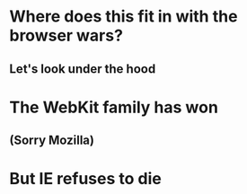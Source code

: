 <!--- hide: 2 --->
# Where does this fit in with the browser wars?


<!--- hide: 2, class: extended colours faded, include: browsers --->
## Let's look under the hood 


<!--- hide: 4 --->
<h1 class="victory">The WebKit family has won</h1>


<!--- hide: 4 --->
<h2 class="center">(Sorry Mozilla)</h2>


<!--- class: extended colours blinky, include: browsers --->
# But IE refuses to die